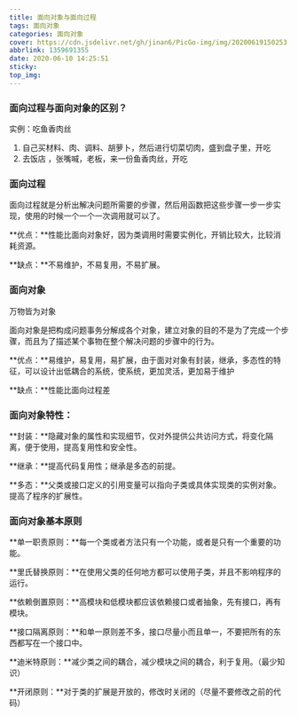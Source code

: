 ```yaml
---
title: 面向对象与面向过程
tags: 面向对象
categories: 面向对象
cover: https://cdn.jsdelivr.net/gh/jinan6/PicGo-img/img/20200619150253.jpg
abbrlink: 1359691355
date: 2020-06-10 14:25:51
sticky:
top_img:
---
```


### 面向过程与面向对象的区别？

实例：吃鱼香肉丝

1. 自己买材料、肉、调料、胡萝卜，然后进行切菜切肉，盛到盘子里，开吃
2. 去饭店 ，张嘴喊，老板，来一份鱼香肉丝，开吃

### 面向过程

面向过程就是分析出解决问题所需要的步骤，然后用函数把这些步骤一步一步实现，使用的时候一个一个一次调用就可以了。

**优点：**性能比面向对象好，因为类调用时需要实例化，开销比较大，比较消耗资源。

**缺点：**不易维护，不易复用，不易扩展。

### 面向对象

万物皆为对象

面向对象是把构成问题事务分解成各个对象，建立对象的目的不是为了完成一个步骤，而且为了描述某个事物在整个解决问题的步骤中的行为。

**优点：**易维护，易复用，易扩展，由于面对对象有封装，继承，多态性的特征，可以设计出低耦合的系统，使系统，更加灵活，更加易于维护

**缺点：**性能比面向过程差

### 面向对象特性：

**封装：**隐藏对象的属性和实现细节，仅对外提供公共访问方式，将变化隔离，便于使用，提高复用性和安全性。

**继承：**提高代码复用性；继承是多态的前提。

**多态：**父类或接口定义的引用变量可以指向子类或具体实现类的实例对象。提高了程序的扩展性。

### 面向对象基本原则

**单一职责原则：**每一个类或者方法只有一个功能，或者是只有一个重要的功能。

**里氏替换原则：**在使用父类的任何地方都可以使用子类，并且不影响程序的运行。

**依赖倒置原则：**高模块和低模块都应该依赖接口或者抽象，先有接口，再有模块。

**接口隔离原则：**和单一原则差不多，接口尽量小而且单一，不要把所有的东西都写在一个接口中。

**迪米特原则：**减少类之间的耦合，减少模块之间的耦合，利于复用。（最少知识）

**开闭原则：**对于类的扩展是开放的，修改时关闭的（尽量不要修改之前的代码）